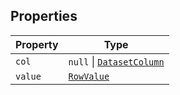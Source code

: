 ## Properties

| Property | Type |
| ------ | ------ |
| <a id="col"></a> `col` | `null` \| [`DatasetColumn`](DatasetColumn.md) |
| <a id="value"></a> `value` | [`RowValue`](../type-aliases/RowValue.md) |
